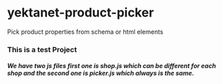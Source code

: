 # yektanet-product-picker
Pick product properties from schema or html elements
### This is a test Project
##### We have two js files first one is shop.js which can be different for each shop and the second one is picker.js which always is the same.
